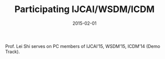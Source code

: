 ﻿---
date: 2015-02-01
layout: post
title: Participating IJCAI/WSDM/ICDM
thread: 7
categories: News
tags: []
excerpt: 
---

Prof. Lei Shi serves on PC members of IJCAI’15, WSDM’15, ICDM’14 (Demo Track).